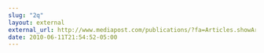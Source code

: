 ```yaml
---
slug: "2q"
layout: external
external_url: http://www.mediapost.com/publications/?fa=Articles.showArticle&art_aid=129791
date: 2010-06-11T21:54:52-05:00
---
```

